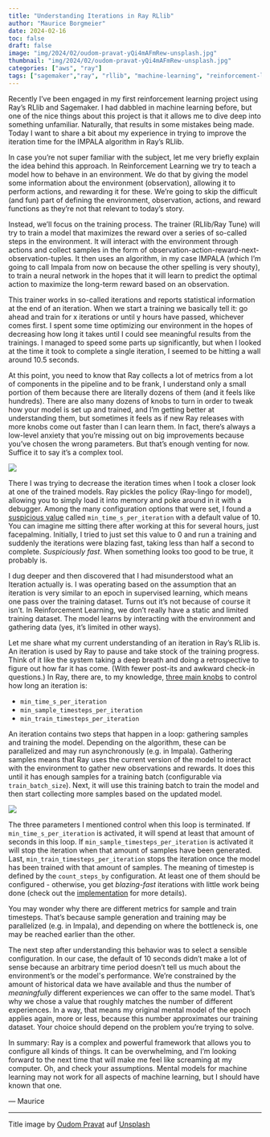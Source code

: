 ```yaml
---
title: "Understanding Iterations in Ray RLlib"
author: "Maurice Borgmeier"
date: 2024-02-16
toc: false
draft: false
image: "img/2024/02/oudom-pravat-yQi4mAFmRew-unsplash.jpg"
thumbnail: "img/2024/02/oudom-pravat-yQi4mAFmRew-unsplash.jpg"
categories: ["aws", "ray"]
tags: ["sagemaker","ray", "rllib", "machine-learning", "reinforcement-learning"]
---
```


Recently I’ve been engaged in my first reinforcement learning project using Ray’s RLlib and Sagemaker. I had dabbled in machine learning before, but one of the nice things about this project is that it allows me to dive deep into something unfamiliar. Naturally, that results in some mistakes being made. Today I want to share a bit about my experience in trying to improve the iteration time for the IMPALA algorithm in Ray’s RLlib.

In case you’re not super familiar with the subject, let me very briefly explain the idea behind this approach. In Reinforcement Learning we try to teach a model how to behave in an environment. We do that by giving the model some information about the environment (observation), allowing it to perform actions, and rewarding it for these. We’re going to skip the difficult (and fun) part of defining the environment, observation, actions, and reward functions as they’re not that relevant to today’s story.  

Instead, we’ll focus on the training process. The trainer (RLlib/Ray Tune) will try to train a model that maximizes the reward over a series of so-called steps in the environment. It will interact with the environment through actions and collect samples in the form of observation-action-reward-next-observation-tuples. It then uses an algorithm, in my case IMPALA (which I’m going to call Impala from now on because the other spelling is very shouty), to train a neural network in the hopes that it will learn to predict the optimal action to maximize the long-term reward based on an observation.

This trainer works in so-called iterations and reports statistical information at the end of an iteration. When we start a training we basically tell it: go ahead and train for x iterations or until y hours have passed, whichever comes first. I spent some time optimizing our environment in the hopes of decreasing how long it takes until I could see meaningful results from the trainings. I managed to speed some parts up significantly, but when I looked at the time it took to complete a single iteration, I seemed to be hitting a wall around 10.5 seconds.

At this point, you need to know that Ray collects a lot of metrics from a lot of components in the pipeline and to be frank, I understand only a small portion of them because there are literally dozens of them (and it feels like hundreds). There are also many dozens of knobs to turn in order to tweak how your model is set up and trained, and I’m getting better at understanding them, but sometimes it feels as if new Ray releases with more knobs come out faster than I can learn them. In fact, there’s always a low-level anxiety that you’re missing out on big improvements because you’ve chosen the wrong parameters. But that’s enough venting for now. Suffice it to say it’s a complex tool.

![](/img/2024/02/log_metrics.png)

There I was trying to decrease the iteration times when I took a closer look at one of the trained models. Ray pickles the policy (Ray-lingo for model), allowing you to simply load it into memory and poke around in it with a debugger. Among the many configuration options that were set, I found a [suspicious value](https://docs.ray.io/en/releases-2.9.2/_modules/ray/rllib/algorithms/impala/impala.html) called `min_time_s_per_iteration` with a default value of 10. You can imagine me sitting there after working at this for several hours, just facepalming. Initially, I tried to just set this value to 0 and run a training and suddenly the iterations were blazing fast, taking less than half a second to complete. *Suspiciously fast*. When something looks too good to be true, it probably is.

I dug deeper and then discovered that I had misunderstood what an Iteration actually is. I was operating based on the assumption that an iteration is very similar to an epoch in supervised learning, which means one pass over the training dataset. Turns out it’s not because of course it isn’t. In Reinforcement Learning, we don’t really have a static and limited training dataset. The model learns by interacting with the environment and gathering data (yes, it’s limited in other ways).

Let me share what my current understanding of an iteration in Ray’s RLlib is. An iteration is used by Ray to pause and take stock of the training progress. Think of it like the system taking a deep breath and doing a retrospective to figure out how far it has come. (With fewer post-its and awkward check-in questions.) In Ray, there are, to my knowledge, [three main knobs](https://docs.ray.io/en/releases-2.9.2/_modules/ray/rllib/algorithms/algorithm_config.html) to control how long an iteration is:

- `min_time_s_per_iteration`
- `min_sample_timesteps_per_iteration`
- `min_train_timesteps_per_iteration`  

An iteration contains two steps that happen in a loop: gathering samples and training the model. Depending on the algorithm, these can be parallelized and may run asynchronously (e.g. in Impala). Gathering samples means that Ray uses the current version of the model to interact with the environment to gather new observations and rewards. It does this until it has enough samples for a training batch (configurable via `train_batch_size`). Next, it will use this training batch to train the model and then start collecting more samples based on the updated model.

![](/img/2024/02/iteration_loop.png)

The three parameters I mentioned control when this loop is terminated. If `min_time_s_per_iteration` is activated, it will spend at least that amount of seconds in this loop. If `min_sample_timesteps_per_iteration` is activated it will stop the iteration when that amount of samples have been generated. Last, `min_train_timesteps_per_iteration` stops the iteration once the model has been trained with that amount of samples. The meaning of timestep is defined by the `count_steps_by` configuration. At least one of them should be configured - otherwise, you get *blazing-fast* iterations with little work being done (check out the [implementation](https://docs.ray.io/en/releases-2.9.2/_modules/ray/rllib/algorithms/algorithm.html) for more details).

You may wonder why there are different metrics for sample and train timesteps. That’s because sample generation and training may be parallelized (e.g. in Impala), and depending on where the bottleneck is, one may be reached earlier than the other. 

The next step after understanding this behavior was to select a sensible configuration. In our case, the default of 10 seconds didn’t make a lot of sense because an arbitrary time period doesn’t tell us much about the environment’s or the model's performance. We’re constrained by the amount of historical data we have available and thus the number of *meaningfully* different experiences we can offer to the same model. That’s why we chose a value that roughly matches the number of different experiences. In a way, that means my original mental model of the epoch applies again, more or less, because this number approximates our training dataset. Your choice should depend on the problem you’re trying to solve.

In summary: Ray is a complex and powerful framework that allows you to configure all kinds of things. It can be overwhelming, and I’m looking forward to the next time that will make me feel like screaming at my computer. Oh, and check your assumptions. Mental models for machine learning may not work for all aspects of machine learning, but I should have known that one.

&mdash; Maurice

---

Title image by [Oudom Pravat](https://unsplash.com/de/@opravat?utm_content=creditCopyText&utm_medium=referral&utm_source=unsplash) auf [Unsplash](https://unsplash.com/de/fotos/grauer-und-blauer-dj-mixer-yQi4mAFmRew?utm_content=creditCopyText&utm_medium=referral&utm_source=unsplash)